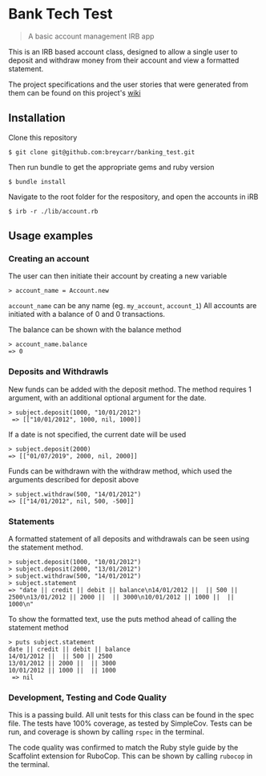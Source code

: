 # Bank Tech Test
> A basic account management IRB app

This is an IRB based account class, designed to allow a single user to deposit and withdraw money from their account and view a formatted statement.

The project specifications and the user stories that were generated from them can be found on this project's [wiki](https://github.com/breycarr/banking_test/wiki)

## Installation

Clone this repository
```
$ git clone git@github.com:breycarr/banking_test.git
```
Then run bundle to get the appropriate gems and ruby version
```
$ bundle install
```
Navigate to the root folder for the respository, and open the accounts in iRB
```
$ irb -r ./lib/account.rb
```

## Usage examples
### Creating an account
The user can then initiate their account by creating a new variable
```
> account_name = Account.new
```
`account_name` can be any name (eg. `my_account`, `account_1`)
All accounts are initiated with a balance of 0 and 0 transactions.

The balance can be shown with the balance method
```
> account_name.balance
=> 0
```
### Deposits and Withdrawls
New funds can be added with the deposit method. The method requires 1 argument, with an additional optional argument for the date.
```
> subject.deposit(1000, "10/01/2012")
 => [["10/01/2012", 1000, nil, 1000]]
 ```
 If a date is not specified, the current date will be used
 ```
 > subject.deposit(2000)
 => [["01/07/2019", 2000, nil, 2000]]
 ```

 Funds can be withdrawn with the withdraw method, which used the arguments described for deposit above
```
> subject.withdraw(500, "14/01/2012")
=> [["14/01/2012", nil, 500, -500]]
```
### Statements
A formatted statement of all deposits and withdrawals can be seen using the statement method.
```
> subject.deposit(1000, "10/01/2012")
> subject.deposit(2000, "13/01/2012")
> subject.withdraw(500, "14/01/2012")
> subject.statement
=> "date || credit || debit || balance\n14/01/2012 ||  || 500 || 2500\n13/01/2012 || 2000 ||  || 3000\n10/01/2012 || 1000 ||  || 1000\n"
```

To show the formatted text, use the puts method ahead of calling the statement method
```
> puts subject.statement
date || credit || debit || balance
14/01/2012 ||  || 500 || 2500
13/01/2012 || 2000 ||  || 3000
10/01/2012 || 1000 ||  || 1000
 => nil
 ```
### Development, Testing and Code Quality
This is a passing build. All unit tests for this class can be found in the spec file.
The tests have 100% coverage, as tested by SimpleCov.
Tests can be run, and coverage is shown by calling `rspec` in the terminal.

The code quality was confirmed to match the Ruby style guide by the Scaffolint extension for RuboCop. This can be shown by calling `rubocop` in the terminal.
